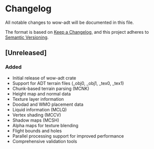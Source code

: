 # Changelog

All notable changes to wow-adt will be documented in this file.

The format is based on [Keep a Changelog](https://keepachangelog.com/en/1.0.0/),
and this project adheres to [Semantic Versioning](https://semver.org/spec/v2.0.0.html).

## [Unreleased]

### Added
- Initial release of wow-adt crate
- Support for ADT terrain files (_obj0, _obj1, _tex0, _tex1)
- Chunk-based terrain parsing (MCNK)
- Height map and normal data
- Texture layer information
- Doodad and WMO placement data
- Liquid information (MCLQ)
- Vertex shading (MCCV)
- Shadow maps (MCSH)
- Alpha maps for texture blending
- Flight bounds and holes
- Parallel processing support for improved performance
- Comprehensive validation tools